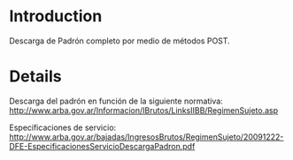 # Introduction #

Descarga de Padrón completo por medio de métodos POST.


# Details #

Descarga del padrón en función de la siguiente normativa:
http://www.arba.gov.ar/Informacion/IBrutos/LinksIIBB/RegimenSujeto.asp

Especificaciones de servicio:
http://www.arba.gov.ar/bajadas/IngresosBrutos/RegimenSujeto/20091222-DFE-EspecificacionesServicioDescargaPadron.pdf